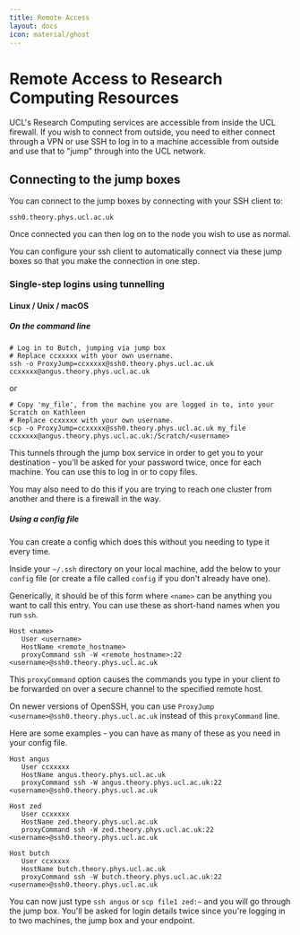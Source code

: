```yaml
---
title: Remote Access
layout: docs
icon: material/ghost
---
```


# Remote Access to Research Computing Resources

UCL's Research Computing services are accessible from inside the UCL firewall.  If you wish to connect from outside, you need to either connect through a VPN or use SSH to log in to a machine accessible from outside and use that to "jump" through into the UCL network.


## Connecting to the jump boxes

You can connect to the jump boxes by connecting with your SSH client to:

```
ssh0.theory.phys.ucl.ac.uk
```

Once connected you can then log on to the node you wish to use as normal.

You can configure your ssh client to automatically connect via these jump boxes so that you make the connection in one step.

### Single-step logins using tunnelling

#### Linux / Unix / macOS

##### On the command line
```
# Log in to Butch, jumping via jump box
# Replace ccxxxxx with your own username.
ssh -o ProxyJump=ccxxxxx@ssh0.theory.phys.ucl.ac.uk ccxxxxx@angus.theory.phys.ucl.ac.uk
```
or
```
# Copy 'my_file', from the machine you are logged in to, into your Scratch on Kathleen
# Replace ccxxxxx with your own username.
scp -o ProxyJump=ccxxxxx@ssh0.theory.phys.ucl.ac.uk my_file ccxxxxx@angus.theory.phys.ucl.ac.uk:/Scratch/<username>
```

This tunnels through the jump box service in order to get you to your destination - you'll be asked for your password twice, once for each machine. You can use this to log in or to copy files.

You may also need to do this if you are trying to reach one cluster from another and there is a firewall in the way.

##### Using a config file

You can create a config which does this without you needing to type it every time.

Inside your `~/.ssh` directory on your local machine, add the below to your `config` file (or create a file called `config` if you don't already have one).

Generically, it should be of this form where `<name>` can be anything you want to call this entry. You can use these as short-hand names when you run `ssh`.

```
Host <name>
   User <username>
   HostName <remote_hostname>
   proxyCommand ssh -W <remote_hostname>:22 <username>@ssh0.theory.phys.ucl.ac.uk
```
This `proxyCommand` option causes the commands you type in your client to be forwarded on over a secure channel to the specified remote host.

On newer versions of OpenSSH, you can use `ProxyJump <username>@ssh0.theory.phys.ucl.ac.uk` 
instead of this `proxyCommand` line.

Here are some examples - you can have as many of these as you need in your config file.
```ssh-config
Host angus
   User ccxxxxx
   HostName angus.theory.phys.ucl.ac.uk
   proxyCommand ssh -W angus.theory.phys.ucl.ac.uk:22 <username>@ssh0.theory.phys.ucl.ac.uk

Host zed
   User ccxxxxx
   HostName zed.theory.phys.ucl.ac.uk
   proxyCommand ssh -W zed.theory.phys.ucl.ac.uk:22 <username>@ssh0.theory.phys.ucl.ac.uk

Host butch
   User ccxxxxx
   HostName butch.theory.phys.ucl.ac.uk
   proxyCommand ssh -W butch.theory.phys.ucl.ac.uk:22 <username>@ssh0.theory.phys.ucl.ac.uk
```

You can now just type `ssh angus` or `scp file1 zed:~` and you will go through the jump box. You'll be asked for login details twice since you're logging in to two machines, the jump box and your endpoint.  

<!-- ## File storage on the Gateway servers

The individual servers in the pool for the Gateway service have extremely limited file storage space, intentionally, and should not be used for storing files - if you need to transfer files you should use the two-step process above.  This storage should only be used for SSH configuration files.

This storage is not mirrored across the jump boxes which means if you write a file to your home directory, you will not be able to read it if you are allocated to another jump box next time you log in.

## Key management

!!! warning
    If you use SSH keys you absolutely **MUST NOT STORE UNENCRYPTED PRIVATE KEYS ON THIS OR ANY OTHER MULTI-USER COMPUTER**.  We will be running regular scans of the filesystem to identify and then block unencrypted key pairs across our services.

There are currently two servers in the pool, internally named `ejp-gateway01` and `ejp-gateway02`. 

Because the `/home` filesystem is not shared across the jump boxes, you need to sync SSH configuration files like `~/.ssh/authorized_keys` across all the available jump boxes so that the change takes effect whichever jump box you are allocated to.

You can see which machine you are logged into by the bash prompt.

So for example, if on `ejp-gateway02` then do:

```console
[ccaaxxx@ad.ucl.ac.uk@ejp-gateway02 ~]$ scp -r ~/.ssh ejp-gateway01:

Password:
known_hosts 100% 196 87.1KB/s 00:00
authorized_keys 100% 0 0.0KB/s 00:00
[ccaaxxx@ad.ucl.ac.uk@ejp-gateway02 ~]$
```

and similarly if on `ejp-gateway01` do `scp -r ~/.ssh ejp-gateway02:` -->